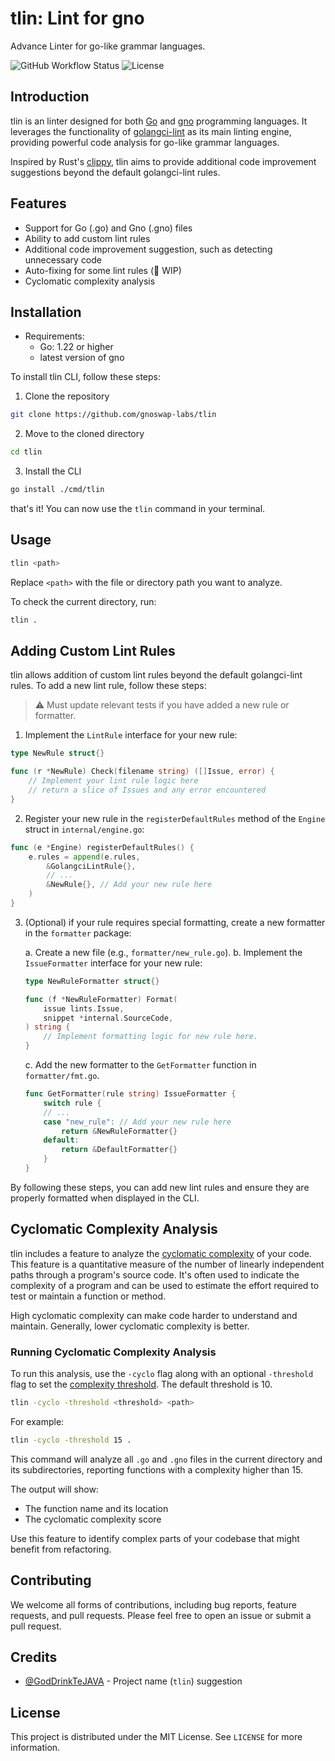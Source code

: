 # tlin: Lint for gno

Advance Linter for go-like grammar languages.

![GitHub Workflow Status](https://img.shields.io/github/workflow/status/gnoswap-labs/tlin/CI?label=build)
![License](https://img.shields.io/badge/License-MIT-blue.svg)

## Introduction

tlin is an linter designed for both [Go](https://go.dev/) and [gno](https://gno.land/) programming languages. It leverages the functionality of [golangci-lint](https://github.com/golangci/golangci-lint) as its main linting engine, providing powerful code analysis for go-like grammar languages.

Inspired by Rust's [clippy](https://github.com/rust-lang/rust-clippy), tlin aims to provide additional code improvement suggestions beyond the default golangci-lint rules.

## Features

- Support for Go (.go) and Gno (.gno) files
- Ability to add custom lint rules
- Additional code improvement suggestion, such as detecting unnecessary code
- Auto-fixing for some lint rules (🚧 WIP)
- Cyclomatic complexity analysis

## Installation

- Requirements:
  - Go: 1.22 or higher
  - latest version of gno

To install tlin CLI, follow these steps:

1. Clone the repository

```bash
git clone https://github.com/gnoswap-labs/tlin
```

2. Move to the cloned directory

```bash
cd tlin
```

3. Install the CLI

```bash
go install ./cmd/tlin
```

that's it! You can now use the `tlin` command in your terminal.

## Usage

```bash
tlin <path>
```

Replace `<path>` with the file or directory path you want to analyze.

To check the current directory, run:

```bash
tlin .
```

## Adding Custom Lint Rules

tlin allows addition of custom lint rules beyond the default golangci-lint rules. To add a new lint rule, follow these steps:

> ⚠️ Must update relevant tests if you have added a new rule or formatter.

1. Implement the `LintRule` interface for your new rule:

```go
type NewRule struct{}

func (r *NewRule) Check(filename string) ([]Issue, error) {
    // Implement your lint rule logic here
    // return a slice of Issues and any error encountered
}
```

2. Register your new rule in the `registerDefaultRules` method of the `Engine` struct in `internal/engine.go`:

```go
func (e *Engine) registerDefaultRules() {
    e.rules = append(e.rules,
        &GolangciLintRule{},
        // ...
        &NewRule{}, // Add your new rule here
    )
}
```

3. (Optional) if your rule requires special formatting, create a new formatter in the `formatter` package:

   a. Create a new file (e.g., `formatter/new_rule.go`).
   b. Implement the `IssueFormatter` interface for your new rule:

   ```go
   type NewRuleFormatter struct{}

   func (f *NewRuleFormatter) Format(
       issue lints.Issue,
       snippet *internal.SourceCode,
   ) string {
       // Implement formatting logic for new rule here.
   }
   ```

   c. Add the new formatter to the `GetFormatter` function in `formatter/fmt.go`.

   ```go
   func GetFormatter(rule string) IssueFormatter {
       switch rule {
       // ...
       case "new_rule": // Add your new rule here
           return &NewRuleFormatter{}
       default:
           return &DefaultFormatter{}
       }
   }
   ```

By following these steps, you can add new lint rules and ensure they are properly formatted when displayed in the CLI.

## Cyclomatic Complexity Analysis

tlin includes a feature to analyze the [cyclomatic complexity](https://en.wikipedia.org/wiki/Cyclomatic_complexity) of your code. This feature is a quantitative measure of the number of linearly independent paths through a program's source code. It's often used to indicate the complexity of a program and can be used to estimate the effort required to test or maintain a function or method.

High cyclomatic complexity can make code harder to understand and maintain. Generally, lower cyclomatic complexity is better.

### Running Cyclomatic Complexity Analysis

To run this analysis, use the `-cyclo` flag along with an optional `-threshold` flag to set the [complexity threshold](https://learn.microsoft.com/en-us/visualstudio/code-quality/code-metrics-cyclomatic-complexity?view=vs-2022). The default threshold is 10.

```bash
tlin -cyclo -threshold <threshold> <path>
```

For example:

```bash
tlin -cyclo -threshold 15 .
```

This command will analyze all `.go` and `.gno` files in the current directory and its subdirectories, reporting functions with a complexity higher than 15.

The output will show:

- The function name and its location
- The cyclomatic complexity score

Use this feature to identify complex parts of your codebase that might benefit from refactoring.

## Contributing

We welcome all forms of contributions, including bug reports, feature requests, and pull requests. Please feel free to open an issue or submit a pull request.

## Credits

- [@GodDrinkTeJAVA](https://github.com/GodDrinkTeJAVA) - Project name (`tlin`) suggestion

## License

This project is distributed under the MIT License. See `LICENSE` for more information.
